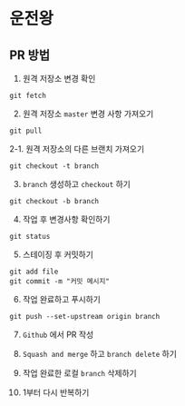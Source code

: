 # 운전왕

## PR 방법

1. 원격 저장소 변경 확인

```
git fetch
```

2. 원격 저장소 `master` 변경 사항 가져오기

```
git pull
```

2-1. 원격 저장소의 다른 브랜치 가져오기

```
git checkout -t branch
```

3. `branch` 생성하고 `checkout` 하기

```
git checkout -b branch
```

4. 작업 후 변경사항 확인하기

```
git status
```

5. 스테이징 후 커밋하기

```
git add file
git commit -m "커밋 메시지"
```

6. 작업 완료하고 푸시하기

```
git push --set-upstream origin branch
```

7. `Github` 에서 PR 작성

8. `Squash and merge` 하고 `branch delete` 하기

9. 작업 완료한 로컬 `branch` 삭제하기

10. 1부터 다시 반복하기
